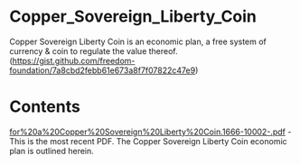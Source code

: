 # Copper_Sovereign_Liberty_Coin
Copper Sovereign Liberty Coin is an economic plan, a free system of currency &amp; coin to regulate the value thereof.
(https://gist.github.com/freedom-foundation/7a8cbd2febb61e673a8f7f07822c47e9)
# Contents

[for%20a%20Copper%20Sovereign%20Liberty%20Coin.1666-10002-.pdf](https://github.com/freedom-foundation/Copper_Sovereign_Liberty_Coin/blob/main/for%20a%20Copper%20Sovereign%20Liberty%20Coin.1666-10002-.pdf) - This is the most recent PDF. The Copper Sovereign Liberty Coin economic plan is outlined herein.
